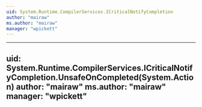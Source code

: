 ```yaml
---
uid: System.Runtime.CompilerServices.ICriticalNotifyCompletion
author: "mairaw"
ms.author: "mairaw"
manager: "wpickett"
---
```


---
uid: System.Runtime.CompilerServices.ICriticalNotifyCompletion.UnsafeOnCompleted(System.Action)
author: "mairaw"
ms.author: "mairaw"
manager: "wpickett"
---
